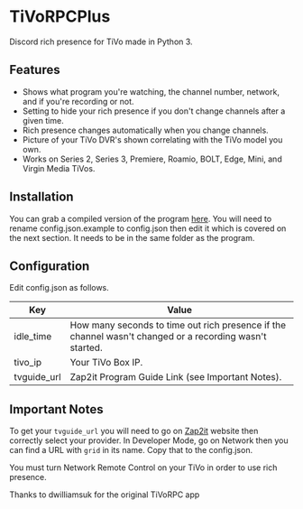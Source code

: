# TiVoRPCPlus
Discord rich presence for TiVo made in Python 3.

## Features
- Shows what program you're watching, the channel number, network, and if you're recording or not.
- Setting to hide your rich presence if you don't change channels after a given time.
- Rich presence changes automatically when you change channels.
- Picture of your TiVo DVR's shown correlating with the TiVo model you own.
- Works on Series 2, Series 3, Premiere, Roamio, BOLT, Edge, Mini, and Virgin Media TiVos.

## Installation
You can grab a compiled version of the program [here](https://github.com/larsenv/TiVoRPCPlus/releases/latest). You will need to rename config.json.example to config.json then edit it which is covered on the next section. It needs to be in the same folder as the program.

## Configuration
Edit config.json as follows.

| Key | Value |
| ------ | ------ |
| idle_time | How many seconds to time out rich presence if the channel wasn't changed or a recording wasn't started. |
| tivo_ip | Your TiVo Box IP. |
| tvguide_url | Zap2it Program Guide Link (see Important Notes). |

## Important Notes
To get your `tvguide_url` you will need to go on [Zap2it](https://tvschedule.zap2it.com/) website then correctly select your provider. In Developer Mode, go on Network then you can find a URL with `grid` in its name. Copy that to the config.json.

You must turn Network Remote Control on your TiVo in order to use rich presence.

Thanks to dwilliamsuk for the original TiVoRPC app

